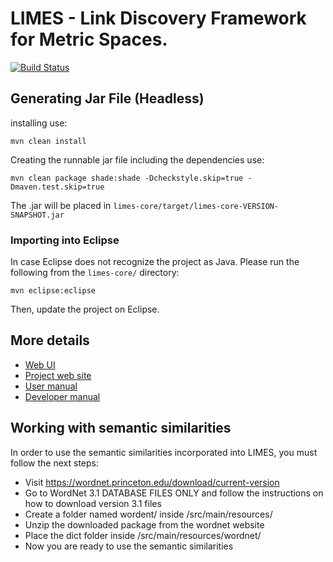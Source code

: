 # LIMES - Link Discovery Framework for Metric Spaces.

[![Build Status](https://travis-ci.org/dice-group/LIMES.svg?branch=master)](https://travis-ci.org/dice-group/LIMES)

## Generating Jar File (Headless)
installing use:
```
mvn clean install
```
Creating the runnable jar file including the dependencies use:
```
mvn clean package shade:shade -Dcheckstyle.skip=true -Dmaven.test.skip=true
```

The .jar will be placed in `limes-core/target/limes-core-VERSION-SNAPSHOT.jar`

### Importing into Eclipse
In case Eclipse does not recognize the project as Java. Please run the following from the `limes-core/` directory:
```
mvn eclipse:eclipse
```
Then, update the project on Eclipse.

## More details

* [Web UI](http://limes.aksw.org/)  
* [Project web site](https://dice.cs.uni-paderborn.de/projects/active-projects/limes/)
* [User manual](http://dice-group.github.io/LIMES/#/user_manual/index)
* [Developer manual](http://dice-group.github.io/LIMES/#/developer_manual/index)


## Working with semantic similarities
In order to use the semantic similarities incorporated into LIMES, you must follow the next steps:
* Visit https://wordnet.princeton.edu/download/current-version
* Go to WordNet 3.1 DATABASE FILES ONLY and follow the instructions on how to download version 3.1 files
* Create a folder named wordent/ inside /src/main/resources/
* Unzip the downloaded package from the wordnet website 
* Place the dict folder inside /src/main/resources/wordnet/
* Now you are ready to use the semantic similarities
